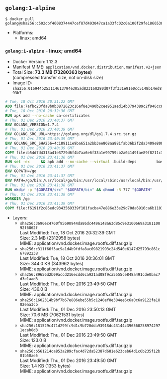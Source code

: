 ## `golang:1-alpine`

```console
$ docker pull golang@sha256:c502cbf4608374447cef87d493047ca1a33fc02c0a100f29fe186653881c4b25
```

-	Platforms:
	-	linux; amd64

### `golang:1-alpine` - linux; amd64

-	Docker Version: 1.12.3
-	Manifest MIME: `application/vnd.docker.distribution.manifest.v2+json`
-	Total Size: **73.3 MB (73280363 bytes)**  
	(compressed transfer size, not on-disk size)
-	Image ID: `sha256:016944b253114613794e305ad823160280d07f3f331e91e0cc5148b14ed893b7`

```dockerfile
# Tue, 18 Oct 2016 20:31:22 GMT
ADD file:7afbc23fda8b0b3872623c16af8e3490b2cee951aed14b3794389c2f946cc8c7 in / 
# Tue, 18 Oct 2016 20:32:36 GMT
RUN apk add --no-cache ca-certificates
# Thu, 01 Dec 2016 23:40:37 GMT
ENV GOLANG_VERSION=1.7.4
# Thu, 01 Dec 2016 23:40:39 GMT
ENV GOLANG_SRC_URL=https://golang.org/dl/go1.7.4.src.tar.gz
# Thu, 01 Dec 2016 23:40:39 GMT
ENV GOLANG_SRC_SHA256=4c189111e9ba651a2bb3ee868aa881fab36b2f2da3409e80885ca758a6b614cc
# Thu, 01 Dec 2016 23:40:39 GMT
COPY file:b54d7d4313a41e3729d6f4b7aa6e6f33a1e99759cb2a04149fae89f8211c3a65 in / 
# Thu, 01 Dec 2016 23:41:36 GMT
RUN set -ex 	&& apk add --no-cache --virtual .build-deps 		bash 		gcc 		musl-dev 		openssl 		go 		&& export GOROOT_BOOTSTRAP="$(go env GOROOT)" 		&& wget -q "$GOLANG_SRC_URL" -O golang.tar.gz 	&& echo "$GOLANG_SRC_SHA256  golang.tar.gz" | sha256sum -c - 	&& tar -C /usr/local -xzf golang.tar.gz 	&& rm golang.tar.gz 	&& cd /usr/local/go/src 	&& patch -p2 -i /no-pic.patch 	&& ./make.bash 		&& rm -rf /*.patch 	&& apk del .build-deps
# Thu, 01 Dec 2016 23:41:37 GMT
ENV GOPATH=/go
# Thu, 01 Dec 2016 23:41:37 GMT
ENV PATH=/go/bin:/usr/local/go/bin:/usr/local/sbin:/usr/local/bin:/usr/sbin:/usr/bin:/sbin:/bin
# Thu, 01 Dec 2016 23:41:38 GMT
RUN mkdir -p "$GOPATH/src" "$GOPATH/bin" && chmod -R 777 "$GOPATH"
# Thu, 01 Dec 2016 23:41:38 GMT
WORKDIR /go
# Thu, 01 Dec 2016 23:41:39 GMT
COPY file:f6191f2c86edc9343569339f101facba47e886e33e29d70da6916ca6b1101a53 in /usr/local/bin/ 
```

-	Layers:
	-	`sha256:3690ec4760f95690944da86dc4496148a63d85c9e3100669a318110092f6862f`  
		Last Modified: Tue, 18 Oct 2016 20:32:39 GMT  
		Size: 2.3 MB (2312958 bytes)  
		MIME: application/vnd.docker.image.rootfs.diff.tar.gzip
	-	`sha256:c311f66f3ac9a1d4b9fdfa8ac09821993c24d540e6147d25793c861c67892238`  
		Last Modified: Tue, 18 Oct 2016 20:36:01 GMT  
		Size: 344.0 KB (343962 bytes)  
		MIME: application/vnd.docker.image.rootfs.diff.tar.gzip
	-	`sha256:89656d2b09accd216ecdd6ca921ad08f9ca5555ce848a491cde0bac7d3e1aad3`  
		Last Modified: Thu, 01 Dec 2016 23:49:50 GMT  
		Size: 436.0 B  
		MIME: application/vnd.docker.image.rootfs.diff.tar.gzip
	-	`sha256:1602314b9bf7b67e886ebe55b5c1240ef8e384ee6c6a0c6a9122fa1802eaa3cb`  
		Last Modified: Thu, 01 Dec 2016 23:50:13 GMT  
		Size: 70.6 MB (70621531 bytes)  
		MIME: application/vnd.docker.image.rootfs.diff.tar.gzip
	-	`sha256:181529c471d299fc9d1c9b720dda93918dc43144c3965602589742971ecab8d3`  
		Last Modified: Thu, 01 Dec 2016 23:49:50 GMT  
		Size: 123.0 B  
		MIME: application/vnd.docker.image.rootfs.diff.tar.gzip
	-	`sha256:b561214ca853a289cfac4d72da52387d681e623ceb64d1c6b235f12b01b50ae5`  
		Last Modified: Thu, 01 Dec 2016 23:49:50 GMT  
		Size: 1.4 KB (1353 bytes)  
		MIME: application/vnd.docker.image.rootfs.diff.tar.gzip
